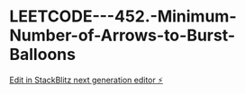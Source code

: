 # LEETCODE---452.-Minimum-Number-of-Arrows-to-Burst-Balloons

[Edit in StackBlitz next generation editor ⚡️](https://stackblitz.com/~/github.com/sspinit88/LEETCODE---452.-Minimum-Number-of-Arrows-to-Burst-Balloons)